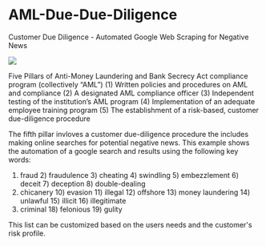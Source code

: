 # AML-Due-Due-Diligence
Customer Due Diligence - Automated Google Web Scraping for Negative News


![](https://images.thinkadvisor.com/contrib/content/uploads/sites/415/2018/05/Money_Laundering_Line_MI616.jpg)

Five Pillars of Anti-Money Laundering and Bank Secrecy Act compliance program (collectively “AML”) 
(1) Written policies and procedures on AML and compliance
(2) A designated AML compliance officer
(3) Independent testing of the institution’s AML program
(4) Implementation of an adequate employee training program
(5) The establishment of a risk-based, customer due-diligence procedure

The fifth pillar invloves a customer due-diligence procedure the includes making online searches for potential negative news.  This example shows the automation of a google search and results using the following key words:

  1) fraud 2) fraudulence 3) cheating 4) swindling 5) embezzlement 6) deceit 7) deception 8) double-dealing 
  9) chicanery 10) evasion 11) illegal 12) offshore 13) money laundering 14) unlawful 15) illicit 16) illegitimate 
  17) criminal 18) felonious  19) gulity
  
This list can be customized based on the users needs and the customer's risk profile.
